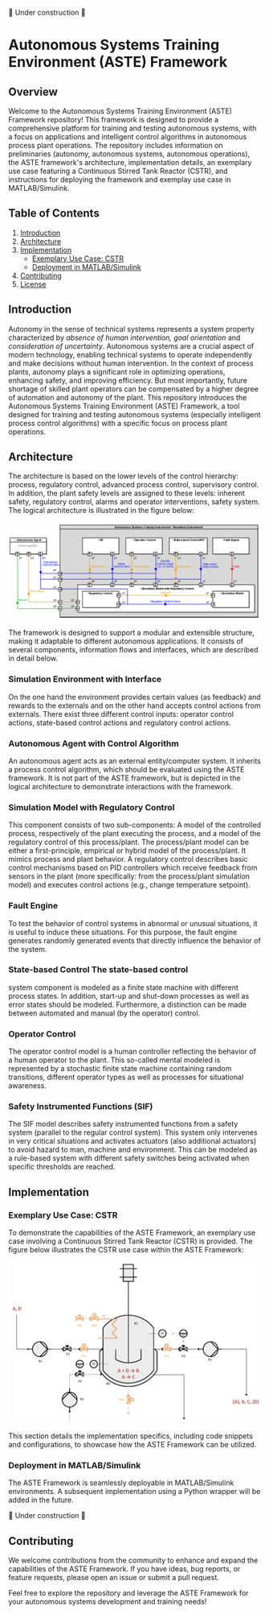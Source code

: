 :construction: Under construction :construction:

# Autonomous Systems Training Environment (ASTE) Framework

## Overview

Welcome to the Autonomous Systems Training Environment (ASTE) Framework repository! This framework is designed to provide a comprehensive platform for training and testing autonomous systems, with a focus on applications and intelligent control algorithms in autonomous process plant operations. The repository includes information on preliminaries (autonomy, autonomous systems, autonomous operations), the ASTE framework's architecture, implementation details, an exemplary use case featuring a Continuous Stirred Tank Reactor (CSTR), and instructions for deploying the framework and exemplay use case in MATLAB/Simulink.

## Table of Contents

1. [Introduction](#introduction)
2. [Architecture](#architecture)
3. [Implementation](#implementation)
   - [Exemplary Use Case: CSTR](#exemplary-use-case-cstr)
   - [Deployment in MATLAB/Simulink](#deployment-in-matlab-simulink)
4. [Contributing](#contributing)
5. [License](#license)

## Introduction

Autonomy in the sense of technical systems represents a system property characterized by *absence of human intervention, goal orientation* and *consideration of uncertainty*. Autonomous systems are a crucial aspect of modern technology, enabling technical systems to operate independently and make decisions without human intervention. In the context of process plants, autonomy plays a significant role in optimizing operations, enhancing safety, and improving efficiency. But most importantly, future shortage of skilled plant operators can be compensated by a higher degree of automation and autonomy of the plant. This repository introduces the Autonomous Systems Training Environment (ASTE) Framework, a tool designed for training and testing autonomous systems (especially intelligent process control algorithms) with a specific focus on process plant operations.

## Architecture

The architecture is based on the lower levels of the control hierarchy: process, regulatory control, advanced process control, supervisory control. In addition, the plant safety levels are assigned to these levels:
inherent safety, regulatory control, alarms and operator interventions, safety system. The logical architecture is illustrated in the figure below:

![ASTE Framework Architecture](figures/ASTE_Architecture.png)

The framework is designed to support a modular and extensible structure, making it adaptable to different autonomous applications. It consists of several components, information flows and interfaces, which are described in detail below.

### Simulation Environment with Interface
On the one hand the environment provides certain values (as feedback) and rewards to the externals and on the other hand accepts control actions from externals. There exist three different control inputs: operator control actions, state-based control actions and regulatory control actions.

### Autonomous Agent with Control Algorithm
An autonomous agent acts as an external entity/computer system. It inherits a process control algorithm, which should be evaluated using the ASTE framework. It is not part of the ASTE framework, but is depicted in the logical architecture to demonstrate interactions with the framework.

### Simulation Model with Regulatory Control
This component consists of two sub-components: A model of the controlled process, respectively of the plant executing the process, and a model of the regulatory control of this process/plant. The process/plant model can be either a first-principle, empirical or hybrid model of the process/plant. It mimics process and plant behavior. A regulatory control describes basic control mechanisms based on PID controllers which receive feedback from sensors in the plant (more specifically: from the process/plant simulation model) and executes control actions (e.g., change temperature setpoint).

### Fault Engine
To test the behavior of control systems in abnormal or unusual situations, it is useful to induce these situations. For this purpose, the fault engine generates randomly generated events that directly influence the
behavior of the system.

### State-based Control The state-based control
system component is modeled as a finite state machine with different process states. In addition, start-up and shut-down processes as well as error states should be modeled. Furthermore, a distinction can be made between
automated and manual (by the operator) control.

### Operator Control
The operator control model is a human controller reflecting the behavior of a human operator to the plant. This so-called mental modeled is represented by a stochastic finite state machine containing random transitions, different operator types as well as processes for situational awareness.

### Safety Instrumented Functions (SIF)
The SIF model describes safety instrumented functions from a safety system (parallel to the regular control system). This system only intervenes in very critical situations and activates actuators (also additional actuators) to avoid hazard to man, machine and environment. This can be modeled as a rule-based system with different safety switches being activated when specific thresholds are reached.

## Implementation

### Exemplary Use Case: CSTR

To demonstrate the capabilities of the ASTE Framework, an exemplary use case involving a Continuous Stirred Tank Reactor (CSTR) is provided. The figure below illustrates the CSTR use case within the ASTE Framework:

![CSTR Use Case](figures/CSTR_FlowDiagram.png)

This section details the implementation specifics, including code snippets and configurations, to showcase how the ASTE Framework can be utilized.

### Deployment in MATLAB/Simulink

The ASTE Framework is seamlessly deployable in MATLAB/Simulink environments. A subsequent implementation using a Python wrapper will be added in the future.

:construction: Under construction :construction:

## Contributing

We welcome contributions from the community to enhance and expand the capabilities of the ASTE Framework. If you have ideas, bug reports, or feature requests, please open an issue or submit a pull request. 

Feel free to explore the repository and leverage the ASTE Framework for your autonomous systems development and training needs!
